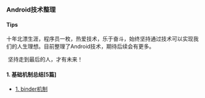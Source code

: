 ### Android技术整理

#### Tips

​	十年北漂生涯，程序员一枚，热爱技术，乐于奋斗，始终坚持通过技术可以实现我们的人生理想。目前整理了Android技术，期待后续会有更多。

​	坚持走到最后的人，才有未来！

#### 1. 基础机制总结[5篇]

- [1. binder机制](https://github.com/crazycoding7/AndroidBlogs/blob/master/android/01基础机制/Binder进程通讯机制.md)

